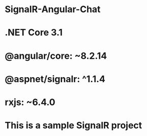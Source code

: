 # SignalR-Angular-Chat

# .NET Core 3.1

# @angular/core: ~8.2.14
# @aspnet/signalr: ^1.1.4
# rxjs: ~6.4.0
# This is a sample SignalR project
